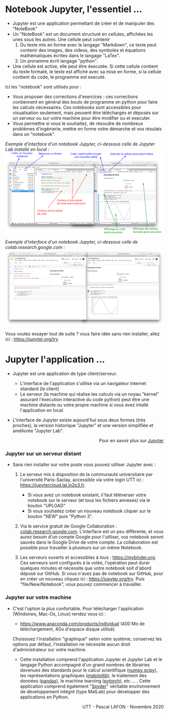 # Notebook Jupyter, l'essentiel ...

* Jupyter est une application permettant de créer et de manipuler des "NoteBook"
* Un "NoteBook" est un document structuré en cellules, affichées les unes sous les autres. Une cellule peut contenir
    1. Du texte mis en forme avec le langage "Markdown", ce texte peut contenir des images, des videos, des symboles et équations mathématiques écrites dans le langage "LaTex".
    2. Un proramme écrit langage "python".
* Une cellule est active, elle peut être éxecutée. Si cette cellule contient du texte formaté, le texte est affiché avec sa mise en forme, si la cellule contient du code, le programme est executé.
 
 Ici les "notebook" sont utilisés pour :
* Vous proposer des corrections d'exercices : ces corrections contiennent en général des bouts de programme en python pour faire les calculs nécessaires. Ces notebooks sont accessibles pour visualisation seulement, mais peuvent être téléchargés et déposés sur un serveur ou sur votre machine pour être modifier ou et executer.
* Vous permettre si vous le souhaitez, de résoudre de nombreux problèmes d'ingénierie, mettre en forme votre démarche et vos résulats dans un "notebook".

*Exemple d'interface d'un notebook Jupyter, ci-dessous celle de Jupyter Lab installé en local :*
<img src="IDE-Jupyter.svg" width="800">

*Exemple d'interface d'un notebook Jupyter, ci-dessous celle de colab.research.google.com :*
<img src="IDE-Colab.svg"  width="800">


Vous voulez essayer tout de suite ? vous faire idée sans rien installer, allez ici : https://jupyter.org/try

# Jupyter l'application ...

* Jupyter est une application de type client/serveur.
    * L'interface de l'application s'utilise via un navigateur internet standard (le client)
    * Le serveur (la machine qui réalise les calculs via un noyau "kernel" assurant l'éxecution interactive du code python) peut être une machine distante ou votre propre machine si vous avez intallé l'application en local.
 
 
* L'interface de Jupyter existe aujourd'hui sous deux formes (très proches), la version historique "Jupyter" et une version simplifiée et améliorée "Jupyter Lab".

<div align="right"> Pour en savoir plus sur <a href="https://jupyter.org/about">Jupyter</a></div>

    
### Jupyter sur un serveur distant

* Sans rien installer sur votre poste vous pouvez utiliser Jupyter avec :
    1. Le serveur mis à disposition de la communauté universitaire par l'université Paris-Saclay, accessible via votre login UTT ici : https://jupytercloud.lal.in2p3.fr.
        * Si vous avez un notebook existant, il faut téléverser  votre notebook sur le serveur (et tous les fichiers annexes) via le bouton "UPLOAD"
        * Si vous souhaitez créer un nouveau notebook cliquer sur le bouton "NEW" puis "Python 3".
     
    2. Via le service gratuit de Google Collaboration : [colab.research.google.com](https://colab.research.google.com/notebooks/intro.ipynb). L'interface est un peu différente, et vous aurez besoin d'un compte Google pour l'utiliser, vos notebook seront sauvés dans le Google Drive de votre compte. La collaboration est possible pour travailler à plusieurs sur un même Notebook.  
    
    3. Les serveurs ouverts et accessibles à tous : https://mybinder.org. Ces serveurs sont configurés à la volée, l'opération peut durer quelques minutes et nécessite que votre notebook soit d'abord déposé sur GitHub. Si vous n'avez pas de notebook sur GitHub, pour en créer un  nouveau cliquez ici : https://jupyter.org/try. Puis "file/New/Notebook", vous pouvez commencer à travailler.

    

### Jupyter sur votre machine

* C'est l'option la plus confortable. Pour télécharger l'application (Windonws, Mac-Os, Linux) rendez vous ici : 

    * https://www.anaconda.com/products/individual (400 Mo de téléchargement, 4Go d'espace disque utilisé).
    
    Choisissez l'installation "graphique" selon votre système, conservez les options par défaut, l'installation ne nécessite aucun droit d'administrateur sur votre machine.
 
    * Cette installation comprend l'application Jupyter et Jupyter Lab et le langage Python accompagné d'un grand nombres de librairies devenues des standards pour le calcul scientifique ([numpy](https://numpy.org),[scipy](https://www.scipy.org)), les représentations graphiques ([matplotlib](https://matplotlib.org)), le traitement des données ([pandas](https://pandas.pydata.org)), le machine learning ([pytorch](https://pandas.pydata.org)), etc ... . Cette application comprend également "[Spyder](https://www.spyder-ide.org)" véritable environnement de développement intégré (type MatLab) pour développer des applications en Python. 

<div align="right"> UTT - Pascal LAFON - Novembre 2020 </div>

